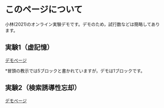 # このページについて
小林(2021)のオンライン実験デモです。デモのため，試行数などは簡略してあります。

## 実験1（虚記憶）
[デモページ](exp1Demo/index.html)

*冒頭の教示では5ブロックと書かれていますが，デモは1ブロックです。

## 実験2（検索誘導性忘却）
[デモページ](exp2Demo/index.html)
